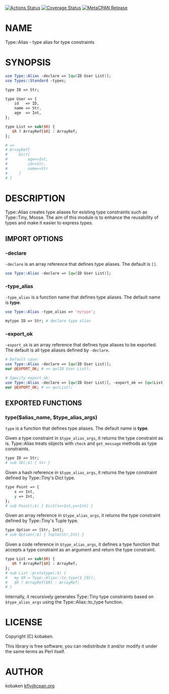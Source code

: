 [![Actions Status](https://github.com/kfly8/Type-Alias/actions/workflows/test.yml/badge.svg)](https://github.com/kfly8/Type-Alias/actions) [![Coverage Status](https://img.shields.io/coveralls/kfly8/Type-Alias/main.svg?style=flat)](https://coveralls.io/r/kfly8/Type-Alias?branch=main) [![MetaCPAN Release](https://badge.fury.io/pl/Type-Alias.svg)](https://metacpan.org/release/Type-Alias)
# NAME

Type::Alias - type alias for type constraints

# SYNOPSIS

```perl
use Type::Alias -declare => [qw(ID User List)];
use Types::Standard -types;

type ID => Str;

type User => {
    id   => ID,
    name => Str,
    age  => Int,
};

type List => sub($R) {
   $R ? ArrayRef[$R] : ArrayRef;
};

# =>
# ArrayRef[
#     Dict[
#         age=>Int,
#         id=>Str,
#         name=>Str
#     ]
# ]
```

# DESCRIPTION

Type::Alias creates type aliases for existing type constraints such as Type::Tiny, Moose. The aim of this module is to enhance the reusability of types and make it easier to express types.

## IMPORT OPTIONS

### -declare

`-declare` is an array reference that defines type aliases. The default is `[]`.

```perl
use Type::Alias -declare => [qw(ID User List)];
```

### -type\_alias

`-type_alias` is a function name that defines type aliases. The default name is **type**.

```perl
use Type::Alias -type_alias => 'mytype';

mytype ID => Str; # declare type alias
```

### -export\_ok

`-export_ok` is an array reference that defines type aliases to be exported. The default is all type aliases defined by `-declare`.

```perl
# Default case:
use Type::Alias -declare => [qw(ID User List)];
our @EXPORT_OK; # => qw(ID User List);

# Specify export_ok:
use Type::Alias -declare => [qw(ID User List)], -export_ok => [qw(List)];
our @EXPORT_OK; # => qw(List);
```

## EXPORTED FUNCTIONS

### type($alias\_name, $type\_alias\_args)

`type` is a function that defines type aliases. The default name is **type**.

Given a type constraint in `$type_alias_args`, it returns the type constraint as is.
Type::Alias treats objects with `check` and `get_message` methods as type constraints.

```perl
type ID => Str;
# sub ID(;$) { Str }
```

Given a hash reference in `$type_alias_args`, it returns the type constraint defined by Type::Tiny's Dict type.

```perl
type Point => {
    x => Int,
    y => Int,
};
# sub Point(;$) { Dict[x=>Int,y=>Int] }
```

Given an array reference in `$type_alias_args`, it returns the type constraint defined by Type::Tiny's Tuple type.

```perl
type Option => [Str, Int];
# sub Option(;$) { Tuple[Str,Int] }
```

Given a code reference in `$type_alias_args`, it defines a type function that accepts a type constraint as an argument and return the type constraint.

```perl
type List => sub($R) {
   $R ? ArrayRef[$R] : ArrayRef;
};
# sub List :prototype(;$) {
#   my $R = Type::Alias::to_type($_[0]);
#   $R ? ArrayRef[$R] : ArrayRef;
# }
```

Internally, it recursively generates Type::Tiny type constraints based on `$type_alias_args` using the Type::Alias::to\_type function.

# LICENSE

Copyright (C) kobaken.

This library is free software; you can redistribute it and/or modify
it under the same terms as Perl itself.

# AUTHOR

kobaken <kfly@cpan.org>
